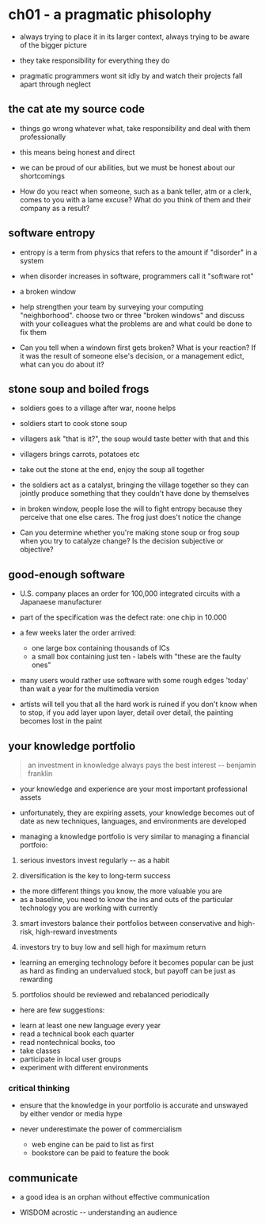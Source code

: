 # ch01 - a pragmatic phisolophy

- always trying to place it in its larger context, always trying to be aware of the bigger picture

- they take responsibility for everything they do

- pragmatic programmers wont sit idly by and watch their projects fall apart through neglect

## the cat ate my source code

- things go wrong whatever what, take responsibility and deal with them professionally

- this means being honest and direct

- we can be proud of our abilities, but we must be honest about our shortcomings

* How do you react when someone, such as a bank teller, atm or a clerk, comes to
  you with a lame excuse? What do you think of them and their company as a result?

## software entropy

- entropy is a term from physics that refers to the amount if "disorder" in a system

- when disorder increases in software, programmers call it "software rot"

- a broken window

* help strengthen your team by surveying your computing "neighborhood". choose
  two or three "broken windows" and discuss with your colleagues what the
  problems are and what could be done to fix them

* Can you tell when a windown first gets broken? What is your reaction? If it
  was the result of someone else's decision, or a management edict, what can you
  do about it?

## stone soup and boiled frogs

- soldiers goes to a village after war, noone helps
- soldiers start to cook stone soup
- villagers ask "that is it?", the soup would taste better with that and this
- villagers brings carrots, potatoes etc
- take out the stone at the end, enjoy the soup all together

- the soldiers act as a catalyst, bringing the village together so they can
  jointly produce something that they couldn't have done by themselves

- in broken window, people lose the will to fight entropy because they perceive
  that one else cares. The frog just does't notice the change

* Can you determine whether you're making stone soup or frog soup when you try
  to catalyze change? Is the decision subjective or objective?

## good-enough software

- U.S. company places an order for 100,000 integrated circuits with a Japanaese manufacturer
- part of the specification was the defect rate: one chip in 10.000
- a few weeks later the order arrived:
  - one large box containing thousands of ICs
  - a small box containing just ten - labels with "these are the faulty ones"

- many users would rather use software with some rough edges 'today' than wait a
  year for the multimedia version

- artists will tell you that all the hard work is ruined if you don't know when
  to stop, if you add layer upon layer, detail over detail, the painting becomes
  lost in the paint

## your knowledge portfolio

> an investment in knowledge always pays the best interest -- benjamin franklin

- your knowledge and experience are your most important professional assets

- unfortunately, they are expiring assets, your knowledge becomes out of date as
  new techniques, languages, and environments are developed

- managing a knowledge portfolio is very similar to managing a financial portfoio:

1. serious investors invest regularly -- as a habit

2. diversification is the key to long-term success
  - the more different things you know, the more valuable you are
  - as a baseline, you need to know the ins and outs of the particular technology you are working with currently

3. smart investors balance their portfolios between conservative and high-risk, high-reward investments

4. investors try to buy low and sell high for maximum return
  - learning an emerging technology before it becomes popular can be just as
    hard as finding an undervalued stock, but payoff can be just as rewarding

5. portfolios should be reviewed and rebalanced periodically

- here are few suggestions:

* learn at least one new language every year
* read a technical book each quarter
* read nontechnical books, too
* take classes
* participate in local user groups
* experiment with different environments

### critical thinking

- ensure that the knowledge in your portfolio is accurate and unswayed by either vendor or media hype

- never underestimate the power of commercialism
  - web engine can be paid to list as first
  - bookstore can be paid to feature the book

## communicate

- a good idea is an orphan without effective communication

- WISDOM acrostic -- understanding an audience
